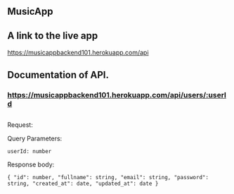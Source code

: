 ## MusicApp

##  A link to the live app
 https://musicappbackend101.herokuapp.com/api 

## Documentation of API.

### https://musicappbackend101.herokuapp.com/api/users/:userId
##
Request:

Query Parameters:

`userId: number`

Response body:

`{
    "id": number,
    "fullname": string,
    "email": string,
    "password": string,
    "created_at": date,
    "updated_at": date
}`